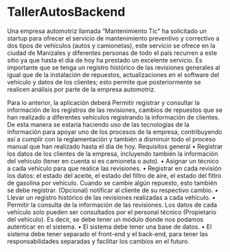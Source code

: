 # TallerAutosBackend

Una empresa automotriz llamada “Mantenimiento Tic" ha solicitado un startup para ofrecer el servicio de mantenimiento preventivo y correctivo a dos tipos de vehículos (autos y camionetas), este servicio se ofrece en la ciudad de Manizales y diferentes personas de todo el país recurren a este sitio ya que hasta el día de hoy ha prestado un excelente servicio. Es importante que se tenga un registro histórico de las revisiones generales al igual que de la instalación de repuestos, actualizaciones en el software del vehículo y datos de los clientes; esto permite que posteriormente se realicen análisis por parte de la empresa automotriz.

Para lo anterior, la aplicación deberá Permitir registrar y consultar la información de los registros de las revisiones, cambios de repuestos que se han realizado a diferentes vehículos registrando la información de clientes. De esta manera se estaría haciendo uso de las tecnologías de la información para apoyar uno de los procesos de la empresa, contribuyendo así a cumplir con la reglamentación y también a disminuir todo el proceso manual que han realizado hasta el día de hoy.
Requisitos general
• Registrar los datos de los clientes de la empresa, incluyendo también la información del vehículo (tener en cuenta si es camioneta o auto). 
• Asignar un técnico a cada vehículo para que realice las revisiones.
 • Registrar en cada revisión los datos: el estado del aceite, el estado del filtro de aire, el estado del filtro de gasolina por vehículo. Cuando se cambie algún repuesto, esto también se debe registrar. (Opcional) notificar al cliente de su respectivo cambio. 
• Llevar un registro histórico de las revisiones realizadas a cada vehículo. 
• Permitir la consulta de la información de las revisiones. Los datos de cada vehículo solo pueden ser consultados por el personal técnico (Propietario del vehículo). Es decir, se debe tener un módulo donde nos podamos autenticar en el sistema.
• El sistema debe tener una base de datos.
• El sistema debe tener separado el front-end y el back-end, para tener las responsabilidades separadas y facilitar los cambios en el futuro.
